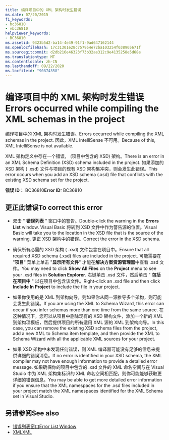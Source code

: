 ```yaml
---
title: 编译项目中的 XML 架构时发生错误
ms.date: 07/20/2015
f1_keywords:
- bc36810
- vbc36810
helpviewer_keywords:
- BC36810
ms.assetid: 9323b5d2-ba14-4e49-91f1-9ad647162144
ms.openlocfilehash: 17c31301e28c757954e72ba103254f038905671f
ms.sourcegitcommit: d2db216e46323f73b32ae312c9e4135258e5d68e
ms.translationtype: MT
ms.contentlocale: zh-CN
ms.lasthandoff: 09/22/2020
ms.locfileid: "90874358"
---
```

# <a name="errors-occurred-while-compiling-the-xml-schemas-in-the-project"></a><span data-ttu-id="cc799-102">编译项目中的 XML 架构时发生错误</span><span class="sxs-lookup"><span data-stu-id="cc799-102">Errors occurred while compiling the XML schemas in the project</span></span>

<span data-ttu-id="cc799-103">编译项目中的 XML 架构时发生错误。</span><span class="sxs-lookup"><span data-stu-id="cc799-103">Errors occurred while compiling the XML schemas in the project.</span></span> <span data-ttu-id="cc799-104">因此，XML IntelliSense 不可用。</span><span class="sxs-lookup"><span data-stu-id="cc799-104">Because of this, XML IntelliSense is not available.</span></span>  
  
 <span data-ttu-id="cc799-105">XML 架构定义中存在一个错误， (项目中包含的 XSD) 架构。</span><span class="sxs-lookup"><span data-stu-id="cc799-105">There is an error in an XML Schema Definition (XSD) schema included in the project.</span></span> <span data-ttu-id="cc799-106">如果添加的 XSD 架构 ( .xsd) 文件与项目的现有 XSD 架构集冲突，则会发生此错误。</span><span class="sxs-lookup"><span data-stu-id="cc799-106">This error occurs when you add an XSD schema (.xsd) file that conflicts with the existing XSD schema set for the project.</span></span>  
  
 <span data-ttu-id="cc799-107">**错误 ID：** BC36810</span><span class="sxs-lookup"><span data-stu-id="cc799-107">**Error ID:** BC36810</span></span>  
  
## <a name="to-correct-this-error"></a><span data-ttu-id="cc799-108">更正此错误</span><span class="sxs-lookup"><span data-stu-id="cc799-108">To correct this error</span></span>  
  
- <span data-ttu-id="cc799-109">双击 " **错误列表** " 窗口中的警告。</span><span class="sxs-lookup"><span data-stu-id="cc799-109">Double-click the warning in the **Errors List** window.</span></span> <span data-ttu-id="cc799-110">Visual Basic 将转到 XSD 文件中作为警告源的位置。</span><span class="sxs-lookup"><span data-stu-id="cc799-110">Visual Basic will take you to the location in the XSD file that is the source of the warning.</span></span> <span data-ttu-id="cc799-111">更正 XSD 架构中的错误。</span><span class="sxs-lookup"><span data-stu-id="cc799-111">Correct the error in the XSD schema.</span></span>  
  
- <span data-ttu-id="cc799-112">确保所有必需的 XSD 架构 ( .xsd) 文件包含在项目中。</span><span class="sxs-lookup"><span data-stu-id="cc799-112">Ensure that all required XSD schema (.xsd) files are included in the project.</span></span> <span data-ttu-id="cc799-113">可能需要在 "**项目**" 菜单上单击 "**显示所有文件**" 才能在**解决方案资源管理器**中查看 .xsd 文件。</span><span class="sxs-lookup"><span data-stu-id="cc799-113">You may need to click **Show All Files** on the **Project** menu to see your .xsd files in **Solution Explorer**.</span></span> <span data-ttu-id="cc799-114">右键单击 .xsd 文件，然后单击 " **包括在项目中** " 以在项目中包含该文件。</span><span class="sxs-lookup"><span data-stu-id="cc799-114">Right-click an .xsd file and then click **Include In Project** to include the file in your project.</span></span>  
  
- <span data-ttu-id="cc799-115">如果你使用的是 XML 到架构向导，则如果你从同一源推导多个架构，则可能会发生此错误。</span><span class="sxs-lookup"><span data-stu-id="cc799-115">If you are using the XML to Schema Wizard, this error can occur if you infer schemas more than one time from the same source.</span></span> <span data-ttu-id="cc799-116">在这种情况下，您可以从项目中删除现有的 XSD 架构文件，添加一个新的 XML 到架构项模板，然后提供项目的所有适用 XML 源的 XML 到架构向导。</span><span class="sxs-lookup"><span data-stu-id="cc799-116">In this case, you can remove the existing XSD schema files from the project, add a new XML to Schema item template, and then provide the XML to Schema Wizard with all the applicable XML sources for your project.</span></span>  
  
- <span data-ttu-id="cc799-117">如果 XSD 架构中未发现任何错误，则 XML 编译器可能没有足够的信息来提供详细的错误消息。</span><span class="sxs-lookup"><span data-stu-id="cc799-117">If no error is identified in your XSD schema, the XML compiler may not have enough information to provide a detailed error message.</span></span> <span data-ttu-id="cc799-118">如果确保你的项目中包含的 .xsd 文件的 XML 命名空间与在 Visual Studio 中为 XML 架构集标识的 XML 命名空间相匹配，则你可能能够获取更详细的错误信息。</span><span class="sxs-lookup"><span data-stu-id="cc799-118">You may be able to get more detailed error information if you ensure that the XML namespaces for the .xsd files included in your project match the XML namespaces identified for the XML Schema set in Visual Studio.</span></span>  
  
## <a name="see-also"></a><span data-ttu-id="cc799-119">另请参阅</span><span class="sxs-lookup"><span data-stu-id="cc799-119">See also</span></span>

- [<span data-ttu-id="cc799-120">错误列表窗口</span><span class="sxs-lookup"><span data-stu-id="cc799-120">Error List Window</span></span>](/visualstudio/ide/reference/error-list-window)
- [<span data-ttu-id="cc799-121">XML</span><span class="sxs-lookup"><span data-stu-id="cc799-121">XML</span></span>](../../programming-guide/language-features/xml/index.md)
